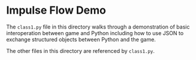 # Impulse Flow Demo

The `class1.py` file in this directory walks through a
demonstration of basic interoperation between game and Python
including how to use JSON to exchange structured objects between
Python and the game.

The other files in this directory are referenced by `class1.py`.
